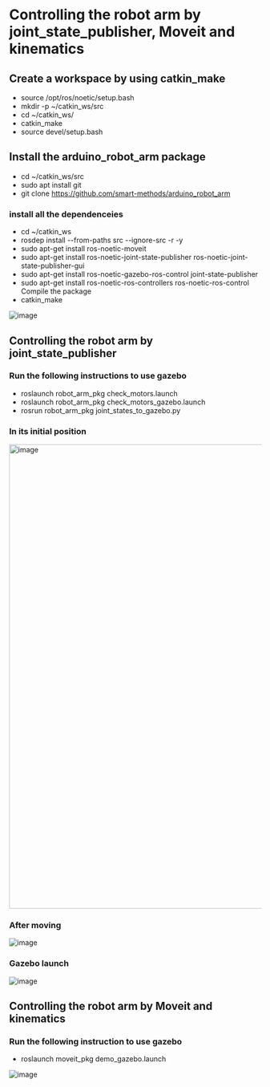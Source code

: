 # Controlling the robot arm by joint_state_publisher, Moveit and kinematics

## Create a workspace by using catkin_make
- source /opt/ros/noetic/setup.bash
- mkdir -p ~/catkin_ws/src
- cd ~/catkin_ws/
- catkin_make
- source devel/setup.bash

## Install the arduino_robot_arm package
- cd ~/catkin_ws/src
- sudo apt install git
- git clone https://github.com/smart-methods/arduino_robot_arm
### install all the dependenceies
- cd ~/catkin_ws
- rosdep install --from-paths src --ignore-src -r -y
- sudo apt-get install ros-noetic-moveit
- sudo apt-get install ros-noetic-joint-state-publisher ros-noetic-joint-state-publisher-gui
- sudo apt-get install ros-noetic-gazebo-ros-control joint-state-publisher
- sudo apt-get install ros-noetic-ros-controllers ros-noetic-ros-control Compile the package
- catkin_make

![image](https://github.com/user-attachments/assets/f03453fb-c80f-47c9-99d7-12fe7b43e212)



## Controlling the robot arm by joint_state_publisher

### Run the following instructions to use gazebo

- roslaunch robot_arm_pkg check_motors.launch
- roslaunch robot_arm_pkg check_motors_gazebo.launch
- rosrun robot_arm_pkg joint_states_to_gazebo.py

### In its initial position
<img width="926" alt="image" src="https://github.com/user-attachments/assets/ff6c2660-db35-4ffe-8dce-b74783747953">

### After moving
![image](https://github.com/user-attachments/assets/7d146eea-da1a-4b71-a1f0-8193bebda343)

### Gazebo launch
![image](https://github.com/user-attachments/assets/4acee130-a850-4166-a063-aaf4d734208b)

## Controlling the robot arm by Moveit and kinematics 

### Run the following instruction to use gazebo

- roslaunch moveit_pkg demo_gazebo.launch

![image](https://github.com/user-attachments/assets/8e7151fb-1b8e-49dc-8d07-709bf279634c)
